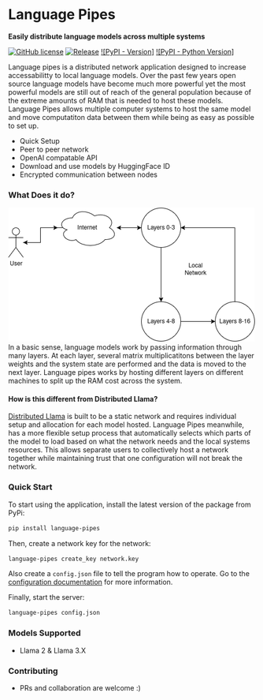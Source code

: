 # Language Pipes

**Easily distribute language models across multiple systems**  

[![GitHub license][License-Image]](License-Url)
[![Release][Release-Image]][Release-Url] 
[![PyPI - Version]](PyPiVersion-Url)
[![PyPI - Python Version]](PythonVersion-Url)

[License-Image]: https://img.shields.io/badge/license-MIT-blue.svg
[License-Url]: https://github.com/erinclemmer/language-pipes/blob/main/LICENSE

[Release-Url]: https://github.com/erinclemmer/language-pipes/releases/latest
[Release-Image]: https://img.shields.io/github/v/release/erinclemmer/language-pipes

[PyPiVersion-Url]: https://img.shields.io/pypi/v/language-pipes
[PythonVersion-Url]: https://img.shields.io/pypi/pyversions/language-pipes

Language pipes is a distributed network application designed to increase accessabilitty to local language models. Over the past few years open source language models have become much more powerful yet the most powerful models are still out of reach of the general population because of the extreme amounts of RAM that is needed to host these models. Language Pipes allows multiple computer systems to host the same model and move computatiton data between them while being as easy as possible to set up.
- Quick Setup
- Peer to peer network
- OpenAI compatable API
- Download and use models by HuggingFace ID
- Encrypted communication between nodes

### What Does it do?
![Basic Flow](./pictures/Basic_Flow.png "Basic Flow")  
In a basic sense, language models work by passing information through many layers. At each layer, several matrix multiplicatitons between the layer weights and the system state are performed and the data is moved to the next layer. Language pipes works by hosting different layers on different machines to split up the RAM cost across the system.

#### How is this different from Distributed Llama?
[Distributed Llama](https://github.com/b4rtaz/distributed-llama) is built to be a static network and requires individual setup and allocation for each model hosted. Language Pipes meanwhile, has a more flexible setup process that automatically selects which parts of the model to load based on what the network needs and the local systems resources. This allows separate users to collectively host a network together while maintaining trust that one configuration will not break the network.

### Quick Start
To start using the application, install the latest version of the package from PyPi:
```bash
pip install language-pipes
```

Then, create a network key for the network:
```bash
language-pipes create_key network.key
```

Also create a `config.json` file to tell the program how to operate. Go to the [configuration documentation](/documentation/configuration.md) for more information.

Finally, start the server:
```bash
language-pipes config.json
```

### Models Supported
* Llama 2 & Llama 3.X

### 

### Contributing
* PRs and collaboration are welcome :)